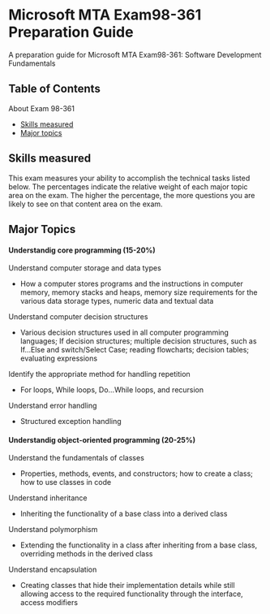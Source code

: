 # Microsoft MTA Exam98-361 Preparation Guide
A preparation guide for Microsoft MTA Exam98-361: Software Development Fundamentals


## Table of Contents
About Exam 98-361
* [Skills measured](#skills-measured)
* [Major topics](#major-topics)

## Skills measured

This exam measures your ability to accomplish the technical tasks listed below. The percentages indicate the relative weight of each major topic area on the exam. The higher the percentage, the more questions you are likely to see on that content area on the exam. 

## Major Topics

#### Understandig core programming (15-20%)

Understand computer storage and data types
* How a computer stores programs and the instructions in computer memory, memory stacks and heaps, memory size requirements for the various data storage types, numeric data and textual data

Understand computer decision structures
* Various decision structures used in all computer programming languages; If decision structures; multiple decision structures, such as If…Else and switch/Select Case; reading flowcharts; decision tables; evaluating expressions

Identify the appropriate method for handling repetition
* For loops, While loops, Do...While loops, and recursion

Understand error handling
* Structured exception handling

#### Understandig object-oriented programming (20-25%)

Understand the fundamentals of classes
* Properties, methods, events, and constructors; how to create a class; how to use classes in code

Understand inheritance
* Inheriting the functionality of a base class into a derived class

Understand polymorphism
* Extending the functionality in a class after inheriting from a base class, overriding methods in the derived class

Understand encapsulation
* Creating classes that hide their implementation details while still allowing access to the required functionality through the interface, access modifiers
